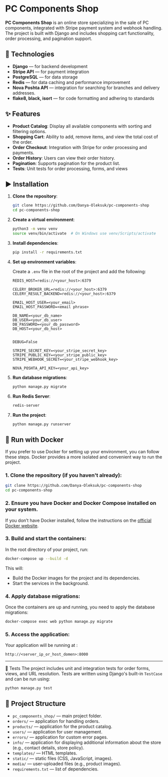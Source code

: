 
# PC Components Shop

**PC Components Shop** is an online store specializing in the sale of PC components, integrated with Stripe payment system and webhook handling. The project is built with Django and includes shopping cart functionality, order processing, and pagination support.

## 🔧 Technologies

- **Django** — for backend development
- **Stripe API** — for payment integration
- **PostgreSQL** — for data storage
- **Redis** — for data caching and performance improvement
- **Nova Poshta API** — integration for searching for branches and delivery addresses.
- **flake8, black, isort** — for code formatting and adhering to standards


## ✨ Features

- **Product Catalog**: Display all available components with sorting and filtering options.
- **Shopping Cart**: Ability to add, remove items, and view the total cost of the order.
- **Order Checkout**: Integration with Stripe for order processing and payments.
- **Order History**: Users can view their order history.
- **Pagination**: Supports pagination for the product list.
- **Tests**: Unit tests for order processing, forms, and views

## ▶️ Installation

1. **Clone the repository**:
   ```bash
   git clone https://github.com/Danya-Oleksuk/pc-components-shop
   cd pc-components-shop
   ```

2. **Create a virtual environment**:
   ```bash
   python3 -m venv venv
   source venv/bin/activate  # On Windows use venv/Scripts/activate
   ```

3. **Install dependencies**:
   ```bash
   pip install -r requirements.txt
   ```

4. **Set up environment variables**:

   Create a `.env` file in the root of the project and add the following:

   ```env
   REDIS_HOST=redis://<your_host>:6379

   CELERY_BROKER_URL=redis://<your_host>:6379
   CELERY_RESULT_BACKEND=redis://<your_host>:6379
    
   EMAIL_HOST_USER=<your_email>
   EMAIL_HOST_PASSWORD=<email phrase>
    
   DB_NAME=<your_db_name>
   DB_USER=<your_db_user>
   DB_PASSWORD=<your_db_password>
   DB_HOST=<your_db_host>

   
   DEBUG=False
   
   STRIPE_SECRET_KEY=<your_stripe_secret_key>
   STRIPE_PUBLIC_KEY=<your_stripe_public_key>
   STRIPE_WEBHOOK_SECRET=<your_stripe_webhook_key>

   NOVA_POSHTA_API_KEY=<your_api_key>
   ```

5. **Run database migrations**:
   ```bash
   python manage.py migrate
   ```
   
6. **Run Redis Server**:
   ```bash
   redis-server
   ```
   
7. **Run the project**:
   ```bash
   python manage.py runserver
   ```


## 🚀 **Run with Docker**

If you prefer to use Docker for setting up your environment, you can follow these steps. Docker provides a more isolated and convenient way to run the project.

### 1. Clone the repository (if you haven't already):

```bash
git clone https://github.com/Danya-Oleksuk/pc-components-shop
cd pc-components-shop
```

### 2. Ensure you have Docker and Docker Compose installed on your system.

If you don’t have Docker installed, follow the instructions on the [official Docker website](https://www.docker.com/get-started).

### 3. Build and start the containers:

In the root directory of your project, run:

```bash
docker-compose up --build -d
```

This will:

- Build the Docker images for the project and its dependencies.
- Start the services in the background.

### 4. Apply database migrations:

Once the containers are up and running, you need to apply the database migrations:

```bash
docker-compose exec web python manage.py migrate
```

### 5. Access the application:

Your application will be running at :

```
http://<server_ip_or_host_domen>:8000
```
---
   
🧪 Tests
The project includes unit and integration tests for order forms, views, and URL resolution. Tests are written using Django's built-in `TestCase` and can be run using:

```bash
python manage.py test
   ```

## 📁 Project Structure

- `pc_components_shop/` — main project folder.
- `orders/` — application for handling orders.
- `products/` — application for the product catalog.
- `users/` — application for user management.
- `errors/` — application for сustom error pages.
- `info/` — application for displaying additional information about the store (e.g., contact details, store policy).
- `templates/` — HTML templates.
- `static/` — static files (CSS, JavaScript, images).
- `media/` — user-uploaded files (e.g., product images).
- `requirements.txt` — list of dependencies.
